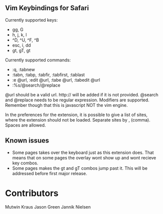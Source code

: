 Vim Keybindings for Safari
--------------------------

Currently supported keys:

* gg, G
* h, j, k, l
* ^D, ^U, ^F, ^B
* esc, i, dd
* gt, gT, <number>gt

Currently supported commands:

* :q, :tabnew
* :tabn, :tabp, :tabfir, :tabfirst, :tablast
* :e @url, :edit @url, :tabe @url, :tabedit @url 
* :%s/@search/@replace

@url should be a valid url. http:// will be added if it is not provided.
@search and @replace needs to be regular expression. Modifiers are supported. Remember though that this is javascript NOT the vim engine.

In the preferences for the extension, it is possible to give a list of sites, where the extension should not be loaded. Separate sites by , (comma). Spaces are allowed.

Known issues
------------
* Some pages takes over the keyboard just as this extension does. That means that on some pages the overlay wont show up and wont recieve key combos.
* Some pages makes the gt and gT combos jump past it. This will be addressed before first major release.

Contributors
============

Mutwin Kraus
Jason Green
Jannik Nielsen

